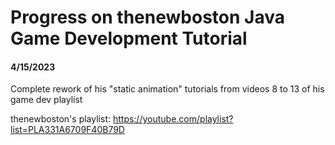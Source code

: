 # Progress on thenewboston Java Game Development Tutorial

#### 4/15/2023
Complete rework of his "static animation" tutorials from videos 8 to 13 of his game dev playlist

thenewboston's playlist: https://youtube.com/playlist?list=PLA331A6709F40B79D
